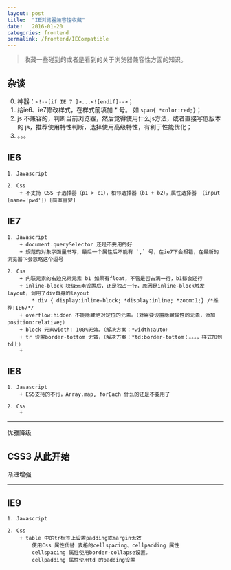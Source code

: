 ```yaml
---
layout: post
title:  "IE浏览器兼容性收藏"
date:   2016-01-20
categories: frontend
permalink: /frontend/IECompatible
---
```


> 收藏一些碰到的或者是看到的关于浏览器兼容性方面的知识。

## 杂谈

 0. 神器：`<!--[if IE 7 ]>...<![endif]-->`；
 1. 给ie6、ie7修改样式，在样式前填加 \* 号。 如  `span{ *color:red;}`；
 2. js 不兼容的，判断当前浏览器，然后觉得使用什么js方法，或者直接写低版本的 js，推荐使用特性判断，选择使用高级特性，有利于性能优化；
 3. 。。。


## IE6
    
    1. Javascript
    
    2. Css
        + 不支持 CSS 子选择器（p1 > c1），相邻选择器（b1 + b2），属性选择器 （input [name='pwd']）[简直噩梦]

## IE7

    1. Javascript    
        + document.querySelector 还是不要用的好 
        + 规范的对象字面量书写，最后一个属性后不能有 `,` 号，在ie7下会报错，在最新的浏览器下会忽略这个逗号
        
    2. Css
        + 内联元素的右边兄弟元素 b1 如果有float，不管是否占满一行，b1都会还行
        + inline-block 块级元素设置后，还是独占一行，原因是inline-block触发layout，调用了div自身的layout
            * div { display:inline-block; *display:inline; *zoom:1;} /*推荐:IE67*/
        + overflow:hidden 不能隐藏绝对定位的元素。（对需要设置隐藏属性的元素，添加 position:relative;）
        + block 元素width: 100%无效。（解决方案：*width:auto）
        + tr 设置border-tottom 无效，（解决方案：*td:border-tottom：。。。，样式加到td上）
        + 
        
## IE8

    1. Javascript
        + ES5支持的不行，Array.map, forEach 什么的还是不要用了
    
    2. Css
        + 

---

优雅降级

## CSS3 从此开始

渐进增强

---

## IE9
    1. Javascript
    
    2. Css
        + table 中的tr标签上设置padding或margin无效
            使用Css 属性代替 表格的cellspacing、cellpadding 属性
            cellspacing 属性使用border-collapse设置。
            cellpadding 属性使用td 的padding设置

